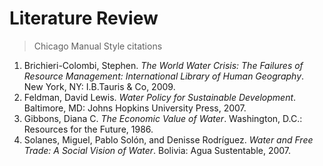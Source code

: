 # Literature Review

> Chicago Manual Style citations

1. Brichieri-Colombi, Stephen. _The World Water Crisis: The Failures of Resource Management: International Library of Human Geography_. New York, NY: I.B.Tauris & Co, 2009.
1. Feldman, David Lewis. _Water Policy for Sustainable Development_. Baltimore, MD: Johns Hopkins University Press, 2007.
1. Gibbons, Diana C. _The Economic Value of Water_. Washington, D.C.: Resources for the Future, 1986.
1. Solanes, Miguel, Pablo Solón, and Denisse Rodríguez. _Water and Free Trade: A Social Vision of Water_. Bolivia: Agua Sustentable, 2007.
